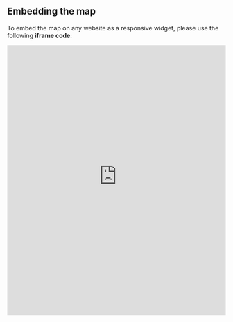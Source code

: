 ## Embedding the map

To embed the map on any website as a responsive widget, please use the following **iframe code**:

<iframe title="Euranet Map" aria-label="Map" id="euranet-map-inflation-rate-april" src="https://inflation-rate-april.vercel.app/" scrolling="no" frameborder="0"style="width: 0; min-width: 100% !important; border: none;" height="624"></iframe><script type="text/javascript">window.addEventListener("message",e=>{if("https://inflation-rate-april.vercel.app"!==e.origin)return;let t=e.data;if(t.height){document.getElementById("euranet-map-inflation-rate-april").height=t.height+"px"}},!1)</script>